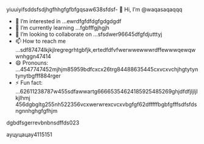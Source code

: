 yiuuiyifsddsfsdjhgfhhgfgfbfgqsaw638sfdsf- 👋 Hi, I’m @waqasaqaqqq
- 👀 I’m interested in ...ewrdfgfdfdgfgdgdgdf
- 🌱 I’m currently learning ...fgbfffgjhgjh
- 💞️ I’m looking to collaborate on ...sfsdwer96645dfgfdjutttyj
- 📫 How to reach me ...sdf87474lkjkjlregregrhtgbfjk,ertedfdfvfwerwwewwwrdffewwwqewqwwnhggn47414
- 😄 Pronouns: ...4547747452mjhjm85959bdfcxcx26trg84488635445cxvcxvchjhgtytyntynytbgfff884rger
- ⚡ Fun fact: ...62611238787w455sdfawwartg66665354624185925485269ghjdfdfjljljlkjlhmj
456dgbgltg255nh522356vcxwerwrexcvcxvbgfgf62dfffffbgbfgfffsdfsfdsngnnhghgfgfhjm
<!---45asdsfd2212.mltyh6+99996+xvccxvdfgdddd
waqasaqa/waqasaqa is a ✨ special ✨ repository because its `README.md` (this file) appears on your GitHub profile555.lj3512
You can click the Preview link to take a look at your changes.45hndssdsdfccccx
--->dgbdfsgerrevbnbnsdffds023
ауцуцацау4115151
